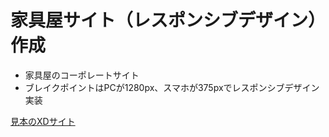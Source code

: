# 家具屋サイト（レスポンシブデザイン）作成
- 家具屋のコーポレートサイト
- ブレイクポイントはPCが1280px、スマホが375pxでレスポンシブデザイン実装

[見本のXDサイト](https://xd.adobe.com/view/f4ad8df6-cce4-4626-5dbf-e05322ce4f32-829c/)
